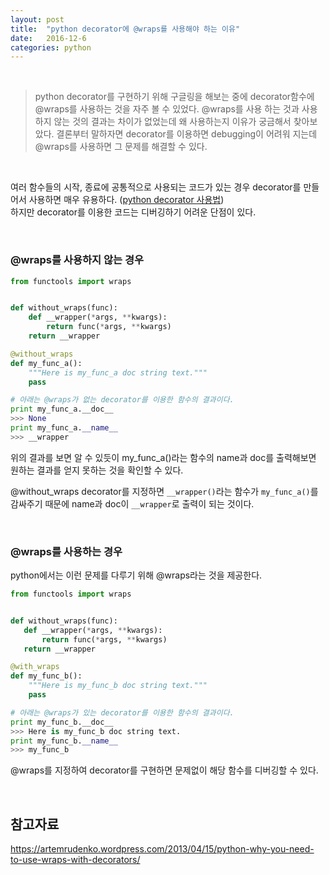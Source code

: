 ```yaml
---
layout: post
title:  "python decorator에 @wraps를 사용해야 하는 이유"
date:   2016-12-6
categories: python
---
```


<br>  

> python decorator를 구현하기 위해 구글링을 해보는 중에 decorator함수에 @wraps를 사용하는 것을 자주 볼 수 있었다. @wraps를 사용 하는 것과 사용 하지 않는 것의 결과는 차이가 없었는데 왜 사용하는지 이유가 궁금해서 찾아보았다. 결론부터 말하자면 decorator를 이용하면 debugging이 어려워 지는데 @wraps를 사용하면 그 문제를 해결할 수 있다.  

<br>  

여러 함수들의 시작, 종료에 공통적으로 사용되는 코드가 있는 경우 decorator를 만들어서 사용하면 매우 유용하다. ([python decorator 사용법](https://cjh5414.github.io/python-decorator/))  
하지만 decorator를 이용한 코드는 디버깅하기 어려운 단점이 있다.  

<br>  

### @wraps를 사용하지 않는 경우  

```python
from functools import wraps


def without_wraps(func):
    def __wrapper(*args, **kwargs):
        return func(*args, **kwargs)
    return __wrapper

@without_wraps
def my_func_a():
    """Here is my_func_a doc string text."""
    pass
```  

```python
# 아래는 @wraps가 없는 decorator를 이용한 함수의 결과이다.
print my_func_a.__doc__
>>> None
print my_func_a.__name__
>>> __wrapper
```  

위의 결과를 보면 알 수 있듯이 my_func_a()라는 함수의 name과 doc를 출력해보면 원하는 결과를 얻지 못하는 것을 확인할 수 있다.  

@without_wraps decorator를 지정하면 `__wrapper()`라는 함수가 `my_func_a()`를 감싸주기 때문에 name과 doc이 `__wrapper`로 출력이 되는 것이다.  

<br>  

### @wraps를 사용하는 경우  

python에서는 이런 문제를 다루기 위해 @wraps라는 것을 제공한다.  

```python
from functools import wraps


def without_wraps(func):
   def __wrapper(*args, **kwargs):
       return func(*args, **kwargs)
   return __wrapper

@with_wraps
def my_func_b():
    """Here is my_func_b doc string text."""
    pass
```  

```python
# 아래는 @wraps가 있는 decorator를 이용한 함수의 결과이다.
print my_func_b.__doc__
>>> Here is my_func_b doc string text.
print my_func_b.__name__
>>> my_func_b
```  

@wraps를 지정하여 decorator를 구현하면 문제없이 해당 함수를 디버깅할 수 있다.  

<br>  

## 참고자료  

<https://artemrudenko.wordpress.com/2013/04/15/python-why-you-need-to-use-wraps-with-decorators/>
